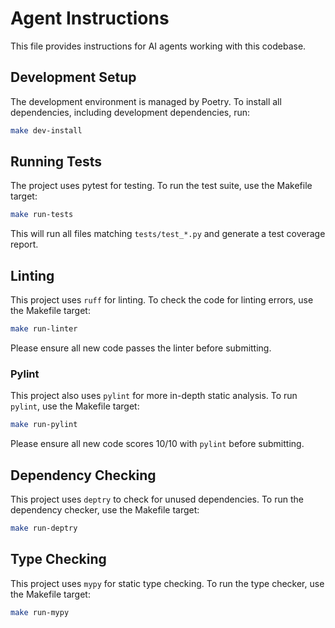 # Agent Instructions

This file provides instructions for AI agents working with this codebase.

## Development Setup

The development environment is managed by Poetry. To install all dependencies, including development dependencies, run:

```bash
make dev-install
```

## Running Tests

The project uses pytest for testing. To run the test suite, use the Makefile target:

```bash
make run-tests
```

This will run all files matching `tests/test_*.py` and generate a test coverage report.

## Linting

This project uses `ruff` for linting. To check the code for linting errors, use the Makefile target:

```bash
make run-linter
```

Please ensure all new code passes the linter before submitting.

### Pylint

This project also uses `pylint` for more in-depth static analysis. To run `pylint`, use the Makefile target:

```bash
make run-pylint
```

Please ensure all new code scores 10/10 with `pylint` before submitting.

## Dependency Checking

This project uses `deptry` to check for unused dependencies. To run the dependency checker, use the Makefile target:

```bash
make run-deptry
```

## Type Checking

This project uses `mypy` for static type checking. To run the type checker, use the Makefile target:

```bash
make run-mypy
```
